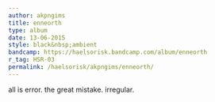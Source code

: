 ```yaml
---
author: akpngims
title: enneorth
type: album
date: 13-06-2015
style: black&nbsp;ambient
bandcamp: https://haelsorisk.bandcamp.com/album/enneorth
r_tag: HSR-03
permalink: /haelsorisk/akpngims/enneorth/
---
```


all is error. the great mistake. irregular.
